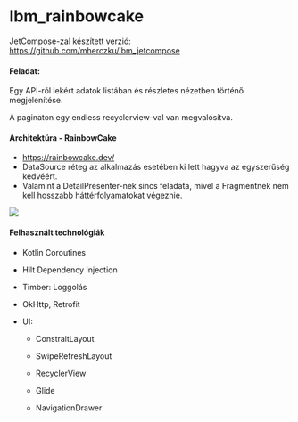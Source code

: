 # Ibm_rainbowcake

JetCompose-zal készített verzió: https://github.com/mherczku/ibm_jetcompose

#### **Feladat:**

Egy API-ról lekért adatok listában és részletes nézetben történő megjelenítése.

A paginaton egy endless recyclerview-val van megvalósítva.

#### Architektúra - RainbowCake

- https://rainbowcake.dev/
- DataSource réteg az alkalmazás esetében ki lett hagyva az egyszerűség kedvéért.
- Valamint a DetailPresenter-nek sincs feladata, mivel a Fragmentnek nem kell hosszabb háttérfolyamatokat végeznie.

![](https://d33wubrfki0l68.cloudfront.net/5c87ced651e328f33727b33bbe9a871e482350a2/63186/images/arch_overview.png)

#### Felhasznált technológiák

- Kotlin Coroutines

- Hilt Dependency Injection

- Timber: Loggolás

- OkHttp, Retrofit

- UI:  

  - ConstraitLayout

  - SwipeRefreshLayout

  - RecyclerView

  - Glide

  - NavigationDrawer

    
